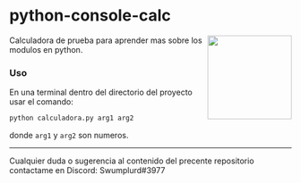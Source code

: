 # python-console-calc

<img align="right" src="https://upload.wikimedia.org/wikipedia/commons/thumb/c/c3/Python-logo-notext.svg/1200px-Python-logo-notext.svg.png" height="150px">

Calculadora de prueba para aprender mas sobre los modulos en python.

### Uso

En una terminal dentro del directorio del proyecto usar el comando:

```bash
python calculadora.py arg1 arg2
```


donde `arg1` y `arg2` son numeros.

---

Cualquier duda o sugerencia al contenido del precente repositorio contactame en Discord: Swumplurd#3977
